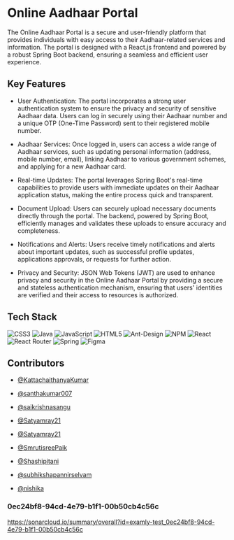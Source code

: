 
# Online Aadhaar Portal

The Online Aadhaar Portal is a secure and user-friendly platform that provides individuals with easy access to their Aadhaar-related services and information. The portal is designed with a React.js frontend and powered by a robust Spring Boot backend, ensuring a seamless and efficient user experience.


## Key Features

* User Authentication: The portal incorporates a strong user authentication system to ensure the privacy and security of sensitive Aadhaar data. Users can log in securely using their Aadhaar number and a unique OTP (One-Time Password) sent to their registered mobile number.

* Aadhaar Services: Once logged in, users can access a wide range of Aadhaar services, such as updating personal information (address, mobile number, email), linking Aadhaar to various government schemes, and applying for a new Aadhaar card.

* Real-time Updates: The portal leverages Spring Boot's real-time capabilities to provide users with immediate updates on their Aadhaar application status, making the entire process quick and transparent.

* Document Upload: Users can securely upload necessary documents directly through the portal. The backend, powered by Spring Boot, efficiently manages and validates these uploads to ensure accuracy and completeness.

* Notifications and Alerts: Users receive timely notifications and alerts about important updates, such as successful profile updates, applications approvals, or requests for further action.

* Privacy and Security: JSON Web Tokens (JWT) are used to enhance privacy and security in the Online Aadhaar Portal by providing a secure and stateless authentication mechanism, ensuring that users' identities are verified and their access to resources is authorized.


## Tech Stack

![CSS3](https://img.shields.io/badge/css3-%231572B6.svg?style=for-the-badge&logo=css3&logoColor=white) ![Java](https://img.shields.io/badge/java-%23ED8B00.svg?style=for-the-badge&logo=java&logoColor=white) ![JavaScript](https://img.shields.io/badge/javascript-%23323330.svg?style=for-the-badge&logo=javascript&logoColor=%23F7DF1E) ![HTML5](https://img.shields.io/badge/html5-%23E34F26.svg?style=for-the-badge&logo=html5&logoColor=white) ![Ant-Design](https://img.shields.io/badge/-AntDesign-%230170FE?style=for-the-badge&logo=ant-design&logoColor=white) ![NPM](https://img.shields.io/badge/NPM-%23000000.svg?style=for-the-badge&logo=npm&logoColor=white) ![React](https://img.shields.io/badge/react-%2320232a.svg?style=for-the-badge&logo=react&logoColor=%2361DAFB) ![React Router](https://img.shields.io/badge/React_Router-CA4245?style=for-the-badge&logo=react-router&logoColor=white) ![Spring](https://img.shields.io/badge/spring-%236DB33F.svg?style=for-the-badge&logo=spring&logoColor=white) 	![Figma](https://img.shields.io/badge/figma-%23F24E1E.svg?style=for-the-badge&logo=figma&logoColor=white)
## Contributors

- [@KattachaithanyaKumar](https://github.com/KattachaithanyaKumar)

- [@santhakumar007](https://github.com/santhakumar007)

- [@saikrishnasangu](https://github.com/saikrishnasangu)

- [@Satyamray21](https://github.com/Satyamray21)

- [@Satyamray21](https://github.com/Satyamray21)

- [@SmrutisreePaik](https://github.com/SmrutisreePaik)

- [@Shashipitani](https://github.com/Shashipitani)

- [@subhikshapannirselvam](https://github.com/subhikshapannirselvam)

- [@nishika](https://github.com/nishika-bandari)

### 0ec24bf8-94cd-4e79-b1f1-00b50cb4c56c

https://sonarcloud.io/summary/overall?id=examly-test_0ec24bf8-94cd-4e79-b1f1-00b50cb4c56c
